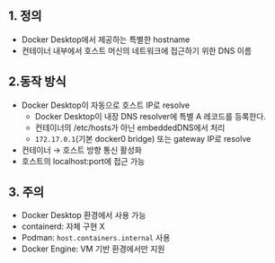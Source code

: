 ## 1. **정의**
- Docker Desktop에서 제공하는 특별한 hostname
- 컨테이너 내부에서 호스트 머신의 네트워크에 접근하기 위한 DNS 이름

## 2.**동작 방식**
- Docker Desktop이 자동으로 호스트 IP로 resolve
	- Docker Desktop이 내장 DNS resolver에 특별 A 레코드를 등록한다.
	- 컨테이너의 /etc/hosts가 아닌 embeddedDNS에서 처리
	- `172.17.0.1`(기본 docker0 bridge) 또는 gateway IP로 resolve
- 컨테이너 → 호스트 방향 통신 활성화
- 호스트의 localhost:port에 접근 가능

## 3. **주의**
- Docker Desktop 환경에서 사용 가능
- containerd: 자체 구현 X
- Podman: `host.containers.internal` 사용
- Docker Engine: VM 기반 환경에서만 지원